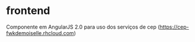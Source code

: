 # frontend
Componente em AngularJS 2.0 para uso dos serviços de cep (https://cep-fwkdemoiselle.rhcloud.com)
